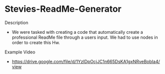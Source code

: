 # Stevies-ReadMe-Generator

Description
* We were tasked with creating a code that automatically create a professional ReadMe file through a users input. We had to use nodes in order to create this Hw.

Example Video
* https://drive.google.com/file/d/1YzIDpOcjJC1n665DsKA1gxNRveBobIa4/view

